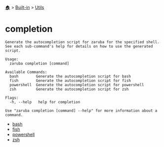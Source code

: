 <!--startTocHeader-->
[🏠](../../../README.md) > [Built-in](../../README.md) > [Utils](../README.md)
# completion
<!--endTocHeader-->

```
Generate the autocompletion script for zaruba for the specified shell.
See each sub-command's help for details on how to use the generated script.

Usage:
  zaruba completion [command]

Available Commands:
  bash        Generate the autocompletion script for bash
  fish        Generate the autocompletion script for fish
  powershell  Generate the autocompletion script for powershell
  zsh         Generate the autocompletion script for zsh

Flags:
  -h, --help   help for completion

Use "zaruba completion [command] --help" for more information about a command.

```

<!--startTocSubtopic-->
- [bash](bash.md)
- [fish](fish.md)
- [powershell](powershell.md)
- [zsh](zsh.md)
<!--endTocSubtopic-->